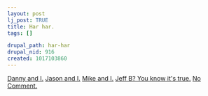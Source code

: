 ```yaml
--- 
layout: post
lj_post: TRUE
title: Har har.
tags: []

drupal_path: har-har
drupal_nid: 916
created: 1017103860
---
```

<a href="http://www.pvponline.com/archive.php3?archive=20020325">Danny and I.</a>
<A HREF="http://students.washington.edu/durandal/shawisland/archive/20020322.htm">Jason and I.</A>
<A HREF="http://www.megatokyo.com/index.php?strip_id=10">Mike and I.</A>
<A HREF="http://www.goats.com/archive/010413.html">Jeff B? You know it's true.</A>
<A HREF="http://www.goats.com/archive/010110.html">No Comment.</A>
